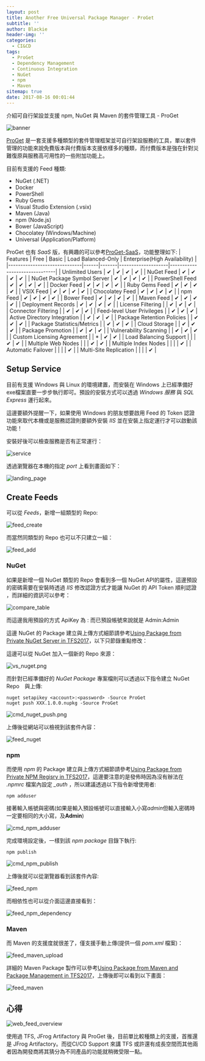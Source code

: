 ```yaml
---
layout: post
title: Another Free Universal Package Manager - ProGet
subtitle: ''
author: Blackie
header-img: ''
categories:
  - CI&CD
tags:
  - ProGet
  - Dependency Management
  - Continuous Integration
  - NuGet
  - npm
  - Maven
sitemap: true
date: 2017-08-16 00:01:44
---
```


介紹可自行架設並支援 npm, NuGet 與 Maven 的套件管理工具 - ProGet

<!-- More -->

![banner](banner.png)

[ProGet](http://inedo.com/proget) 是一套支援多種類型的套件管理框架並可自行架設服務的工具，單以套件管理的功能來說免費版本與付費版本支援依樣多的種類，而付費版本是強在針對災難復原與服務高可用性的一些附加功能上。

目前有支援的 Feed 種類:

- NuGet (.NET)
- Docker
- PowerShell
- Ruby Gems
- Visual Studio Extension (.vsix)
- Maven (Java)
- npm (Node.js)
- Bower (JavaScript)
- Chocolatey (Windows/Machine)
- Universal (Application/Platform)

ProGet 也有 *SaaS* 版，有興趣的可以參考[ProGet-SaaS](http://inedo.com/proget/pricing/saas-request)，功能整理如下:
| Features                     | Free | Basic | Load Balanced-Only | Enterprise(High Availability) | 
|------------------------------|------|-------|--------------------|-------------------------------| 
| Unlimited Users              | ✔    | ✔     | ✔                  | ✔                             | 
| NuGet Feed                   | ✔    | ✔     | ✔                  | ✔                             | 
| NuGet Package Symbol Server  | ✔    | ✔     | ✔                  | ✔                             | 
| PowerShell Feed              | ✔    | ✔     | ✔                  | ✔                             | 
| Docker Feed                  | ✔    | ✔     | ✔                  | ✔                             | 
| Ruby Gems Feed               | ✔    | ✔     | ✔                  | ✔                             | 
| VSIX Feed                    | ✔    | ✔     | ✔                  | ✔                             | 
| Chocolatey Feed              | ✔    | ✔     | ✔                  | ✔                             | 
| npm Feed                     | ✔    | ✔     | ✔                  | ✔                             | 
| Bower Feed                   | ✔    | ✔     | ✔                  | ✔                             | 
| Maven Feed                   | ✔    | ✔     | ✔                  | ✔                             | 
| Deployment Records           | ✔    | ✔     | ✔                  | ✔                             | 
| License Filtering            |      | ✔     | ✔                  | ✔                             | 
| Connector Filtering          |      | ✔     | ✔                  | ✔                             | 
| Feed-level User Privileges   |      | ✔     | ✔                  | ✔                             | 
| Active Directory Integration |      | ✔     | ✔                  | ✔                             | 
| Package Retention Policies   |      | ✔     | ✔                  | ✔                             | 
| Package Statistics/Metrics   |      | ✔     | ✔                  | ✔                             | 
| Cloud Storage                |      | ✔     | ✔                  | ✔                             | 
| Package Promotion            |      | ✔     | ✔                  | ✔                             | 
| Vulnerability Scanning       |      | ✔     | ✔                  | ✔                             | 
| Custom Licensing Agreement   |      | *     | ✔                  | ✔                             | 
| Load Balancing Support       |      |       | ✔                  | ✔                             | 
| Multiple Web Nodes           |      |       | ✔                  | ✔                             | 
| Multiple Index Nodes         |      |       |                    | ✔                             | 
| Automatic Failover           |      |       |                    | ✔                             | 
| Multi-Site Replication       |      |       |                    | ✔                             | 

## Setup Service ##

目前有支援 Windows 與 Linux 的環境建置，而安裝在 Windows 上已經準備好exe檔案直要一步步執行即可。預設的安裝方式可以透過 *Windows 服務* 與 *SQL Express* 運行起來。

這邊要額外提醒一下，如果使用 Windows 的朋友想要啟用 Feed 的 Token 認證功能來取代本機或是服務認證則要額外安裝 *IIS* 並在安裝上指定運行才可以啟動該功能！

安裝好後可以檢查服務是否有正常運行：

![service](service.png)

透過瀏覽器在本機的指定 *port* 上看到畫面如下：

![landing_page](landing_page.png)

## Create Feeds ##

可以從 *Feeds*，新增一組類型的 Repo:

![feed_create](feed_create.png)

而當然同類型的 Repo 也可以不只建立一組：

![feed_add](feed_add.png)

### NuGet ###

如果是新增一個 NuGet 類型的 Repo 會看到多一個 NuGet API的屬性，這邊預設的密碼需要在安裝時透過 *IIS* 修改認證方式才能讓 NuGet 的 API Token 順利認證 ，而詳細的資訊可以參考：

![compare_table](compare_table.png)

而這邊我用預設的方式 ApiKey 為 <account>:<password> 而已預設帳號來說就是 Admin:Admin

這邊 NuGet 的 Package 建立與上傳方式細節請參考[Using Package from Private NuGet Server in TFS2017](https://blackie1019.github.io/2017/08/03/Using-Package-from-Private-NuGet-Server-in-TFS2017/)，以下只節錄重點修改：

這邊可以從 NuGet 加入一個新的 Repo 來源：

![vs_nuget.png](vs_nuget.png)

而針對已經準備好的 *NuGet Package* 專案檔則可以透過以下指令建立 NuGet Repo　與上傳:

    nuget setapikey <account>:<password> -Source ProGet
    nuget push XXX.1.0.0.nupkg -Source ProGet

![cmd_nuget_push.png](cmd_nuget_push.png)

上傳後從網站可以檢視到該套件內容：

![feed_nuget](feed_nuget.png)

### npm ###

而使用 *npm* 的 Package 建立與上傳方式細節請參考[Using Package from Private NPM Regisry in TFS2017](https://blackie1019.github.io/2017/08/06/Using-Package-from-Private-NPM-Registry-in-TFS2017/)，這邊要注意的是發佈時因為沒有辦法在 *.npmrc* 檔案內設定 *_auth* ，所以建議透過以下指令新增使用者:

    npm adduser

接著輸入帳號與密碼(如果是輸入預設帳號可以直接輸入小寫*admin*但輸入密碼時一定要相同的大小寫，及**Admin**)

![cmd_npm_adduser](cmd_npm_adduser.png)

完成環境設定後，一樣到該 *npm package* 目錄下執行:

    npm publish

![cmd_npm_publish](cmd_npm_publish.png)

上傳後就可以從瀏覽器看到該套件內容:

![feed_npm](feed_npm.png)

而相依性也可以從介面這邊直接看到：

![feed_npm_dependency](feed_npm_dependency.png)

### Maven ###

而 Maven 的支援度就很差了，僅支援手動上傳(提供一個 *pom.xml* 檔案)：

![feed_maven_upload](feed_maven_upload.png)

詳細的 Maven Package 製作可以參考[Using Package from Maven and Package Management in TFS2017](https://blackie1019.github.io/2017/08/15/Using-Package-from-Maven-and-Package-Management-in-TFS2017/)，上傳後即可以看到以下畫面：

![feed_maven](feed_maven.png)

## 心得 ##

![web_feed_overview](web_feed_overview.png)

使用過 TFS, JFrog Artifactory 與 ProGet 後，目前單比較種類上的支援，首推還是 JFrog Artifactory。而從CI/CD Support 來講 TFS 或許還有成長空間而其他兩者因為開發商將其猜分為不同產品的功能就稍微受限一點。